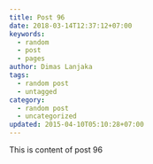 ```yaml
---
title: Post 96
date: 2018-03-14T12:37:12+07:00
keywords:
  - random
  - post
  - pages
author: Dimas Lanjaka
tags:
  - random post
  - untagged
category:
  - random post
  - uncategorized
updated: 2015-04-10T05:10:28+07:00
---
```

This is content of post 96
